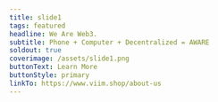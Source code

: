 ```yaml
---
title: slide1
tags: featured
headline: We Are Web3.
subtitle: Phone + Computer + Decentralized = AWARE
soldout: true
coverimage: /assets/slide1.png
buttonText: Learn More
buttonStyle: primary
linkTo: https://www.viim.shop/about-us
---
```

